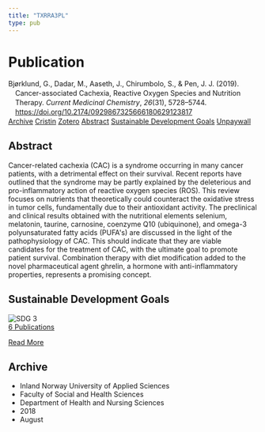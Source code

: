 ```yaml
---
title: "TXRRA3PL"
type: pub
---
```

<h1>Publication</h1>
<article id="csl-bib-container-TXRRA3PL" class="csl-bib-container">
  <div class="csl-bib-body" style="line-height: 1.35; padding-left: 1em; text-indent:-1em;">
  <div class="csl-entry">Bj&#xF8;rklund, G., Dadar, M., Aaseth, J., Chirumbolo, S., &amp; Pen, J. J. (2019). Cancer-associated Cachexia, Reactive Oxygen Species and Nutrition Therapy. <i>Current Medicinal Chemistry</i>, <i>26</i>(31), 5728&#x2013;5744. <a href="https://doi.org/10.2174/0929867325666180629123817">https://doi.org/10.2174/0929867325666180629123817</a></div>
</div>
  <div class="csl-bib-buttons">
    <a href="#taxonomy-article-TXRRA3PL" class="csl-bib-button">Archive</a>
    <a href="https://app.cristin.no/results/show.jsf?id=1604596" alt="Cristin URL" class="csl-bib-button">Cristin</a>
    <a href="http://zotero.org/groups/5402882/items/TXRRA3PL" alt="Zotero URL" class="csl-bib-button">Zotero</a>
    <a href="#abstract-article-TXRRA3PL" class="csl-bib-button">Abstract</a>
    <a href="#sdg-article-TXRRA3PL" class="csl-bib-button">Sustainable Development Goals</a>
    <a href="https://doi.org/10.2174/0929867325666180629123817" class="csl-bib-button">Unpaywall</a>
  </div>
  <div id="csl-bib-meta-container-TXRRA3PL"></div>
</article>
<div id="csl-bib-meta-TXRRA3PL" class="csl-bib-meta">
  <article id="abstract-article-TXRRA3PL" class="abstract-article">
    <h1>Abstract</h1>
    Cancer-related cachexia (CAC) is a syndrome occurring in many cancer patients, with a detrimental effect on their survival. Recent reports have outlined that the syndrome may be partly explained by the deleterious and pro-inflammatory action of reactive oxygen species (ROS). This review focuses on nutrients that theoretically could counteract the oxidative stress in tumor cells, fundamentally due to their antioxidant activity. The preclinical and clinical results obtained with the nutritional elements selenium, melatonin, taurine, carnosine, coenzyme Q10 (ubiquinone), and omega-3 polyunsaturated fatty acids (PUFA's) are discussed in the light of the pathophysiology of CAC. This should indicate that they are viable candidates for the treatment of CAC, with the ultimate goal to promote patient survival. Combination therapy with diet modification added to the novel pharmaceutical agent ghrelin, a hormone with anti-inflammatory properties, represents a promising concept.
  </article>
  <article id="sdg-article-TXRRA3PL" class="sdg-article">
    <h1>Sustainable Development Goals</h1>
    <div class="sdg-container"><div id="sdg3" class="sdg"> <img src="{{< params subfolder >}}images/sdg/sdg03_en.png" class="image" alt="SDG 3"> <div class="sdg-overlay"> <a href="{{< params subfolder >}}en/archive/?sdg=3#archive" class="sdg-publication-count"><span>6</span> Publications</a> <p><a href="https://sdgs.un.org/goals/goal3" class="sdg-read-more">Read More</a></p> </div> </div></div>
  </article>
  <article id="taxonomy-article-TXRRA3PL" class="taxonomy-article">
    <h1>Archive</h1>
    <ul>
      <li>Inland Norway University of Applied Sciences</li>
      <li>Faculty of Social and Health Sciences</li>
      <li>Department of Health and Nursing Sciences</li>
      <li>2018</li>
      <li>August</li>
    </ul>
  </article>
</div>
